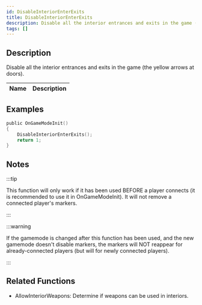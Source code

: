 ```yaml
---
id: DisableInteriorEnterExits
title: DisableInteriorEnterExits
description: Disable all the interior entrances and exits in the game (the yellow arrows at doors).
tags: []
---
```


<TagLinks />

## Description

Disable all the interior entrances and exits in the game (the yellow arrows at doors).

| Name | Description |
| ---- | ----------- |


## Examples

```c
public OnGameModeInit()
{
    DisableInteriorEnterExits();
    return 1;
}
```

## Notes

:::tip

This function will only work if it has been used BEFORE a player connects (it is recommended to use it in OnGameModeInit). It will not remove a connected player's markers.

:::

:::warning

If the gamemode is changed after this function has been used, and the new gamemode doesn't disable markers, the markers will NOT reappear for already-connected players (but will for newly connected players).

:::

## Related Functions

- AllowInteriorWeapons: Determine if weapons can be used in interiors.
